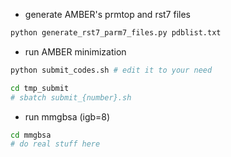 - generate AMBER's prmtop and rst7 files

```bash
python generate_rst7_parm7_files.py pdblist.txt
```

- run AMBER minimization

```bash
python submit_codes.sh # edit it to your need

cd tmp_submit
# sbatch submit_{number}.sh
```

- run mmgbsa (igb=8)

```bash
cd mmgbsa
# do real stuff here
```
